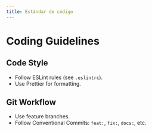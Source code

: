 ```yaml
---
title: Estándar de código
---
```


# Coding Guidelines

## Code Style
- Follow ESLint rules (see `.eslintrc`).
- Use Prettier for formatting.

## Git Workflow
- Use feature branches.
- Follow Conventional Commits: `feat:`, `fix:`, `docs:`, etc.
